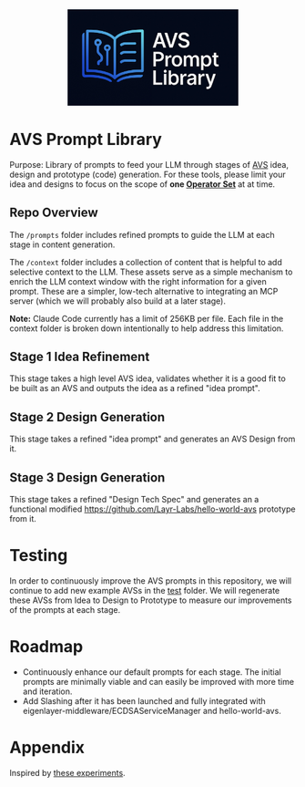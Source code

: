 <div align="center">
<img src="assets/avs-prompt-library-logo.jpg" width="300" />
</div>

# AVS Prompt Library
Purpose: Library of prompts to feed your LLM through stages of [AVS](https://docs.eigenlayer.xyz/developers/Concepts/avs-developer-guide) idea, design and prototype (code) generation. For these tools, please limit your idea and designs to focus on the scope of **one [Operator Set](https://docs.eigenlayer.xyz/eigenlayer/concepts/operator-sets/operator-sets-concept)** at at time.

## Repo Overview

The `/prompts` folder includes refined prompts to guide the LLM at each stage in content generation.

The `/context` folder includes a collection of content that is helpful to add selective context to the LLM. These assets serve as a simple mechanism to enrich the LLM context window with the right information for a given prompt. These are a simpler, low-tech alternative to integrating an MCP server (which we will probably also build at a later stage).

**Note:** Claude Code currently has a limit of 256KB per file. Each file in the context folder is broken down intentionally to help address this limitation.

## Stage 1 Idea Refinement

This stage takes a high level AVS idea, validates whether it is a good fit to be built as an AVS and outputs the idea as a refined "idea prompt". 

## Stage 2 Design Generation

This stage takes a refined "idea prompt" and generates an AVS Design from it.


## Stage 3 Design Generation

This stage takes a refined "Design Tech Spec" and generates an a functional modified https://github.com/Layr-Labs/hello-world-avs prototype from it.


# Testing

In order to continuously improve the AVS prompts in this repository, we will continue to add new example AVSs in the [test](/test/) folder. We will regenerate these AVSs from Idea to Design to Prototype to measure our improvements of the prompts at each stage.




# Roadmap

- Continuously enhance our default prompts for each stage. The initial prompts are minimally viable and can easily be improved with more time and iteration.
- Add Slashing after it has been launched and fully integrated with eigenlayer-middleware/ECDSAServiceManager and hello-world-avs.


# Appendix

Inspired by [these experiments](https://github.com/wesfloyd/avs-context-prompt?tab=readme-ov-file#eigenlayer-avs-idea-to-prototype-pipeline).
